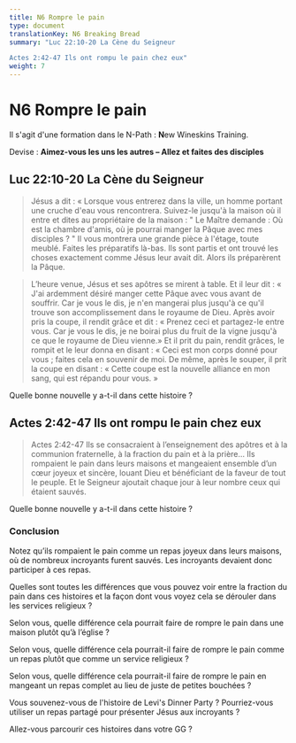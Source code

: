 ```yaml
---
title: N6 Rompre le pain
type: document
translationKey: N6 Breaking Bread
summary: "Luc 22:10-20 La Cène du Seigneur	

Actes 2:42-47 Ils ont rompu le pain chez eux"
weight: 7
---
```

# N6 Rompre le pain

Il s'agit d'une formation dans le N-Path : **N**ew Wineskins Training.

Devise : **Aimez-vous les uns les autres – Allez et faites des disciples**

## Luc 22:10-20 La Cène du Seigneur

>   Jésus a dit : « Lorsque vous entrerez dans la ville, un homme portant une cruche d'eau vous rencontrera. Suivez-le jusqu'à la maison où il entre et dites au propriétaire de la maison : " Le Maître demande : Où est la chambre d'amis, où je pourrai manger la Pâque avec mes disciples ? " Il vous montrera une grande pièce à l'étage, toute meublé. Faites les préparatifs là-bas. Ils sont partis et ont trouvé les choses exactement comme Jésus leur avait dit. Alors ils préparèrent la Pâque.

>   L’heure venue, Jésus et ses apôtres se mirent à table. Et il leur dit : « J'ai ardemment désiré manger cette Pâque avec vous avant de souffrir. Car je vous le dis, je n'en mangerai plus jusqu'à ce qu'il trouve son accomplissement dans le royaume de Dieu. Après avoir pris la coupe, il rendit grâce et dit : « Prenez ceci et partagez-le entre vous. Car je vous le dis, je ne boirai plus du fruit de la vigne jusqu'à ce que le royaume de Dieu vienne.» Et il prit du pain, rendit grâces, le rompit et le leur donna en disant : « Ceci est mon corps donné pour vous ; faites cela en souvenir de moi. De même, après le souper, il prit la coupe en disant : « Cette coupe est la nouvelle alliance en mon sang, qui est répandu pour vous. »

Quelle bonne nouvelle y a-t-il dans cette histoire ?

## Actes 2:42-47 Ils ont rompu le pain chez eux

>   Actes 2:42-47 Ils se consacraient à l’enseignement des apôtres et à la communion fraternelle, à la fraction du pain et à la prière… Ils rompaient le pain dans leurs maisons et mangeaient ensemble d’un cœur joyeux et sincère, louant Dieu et bénéficiant de la faveur de tout le peuple. Et le Seigneur ajoutait chaque jour à leur nombre ceux qui étaient sauvés.

Quelle bonne nouvelle y a-t-il dans cette histoire ?

### Conclusion

Notez qu’ils rompaient le pain comme un repas joyeux dans leurs maisons, où de nombreux incroyants furent sauvés. Les incroyants devaient donc participer à ces repas.

Quelles sont toutes les différences que vous pouvez voir entre la fraction du pain dans ces histoires et la façon dont vous voyez cela se dérouler dans les services religieux ?

Selon vous, quelle différence cela pourrait faire de rompre le pain dans une maison plutôt qu’à l’église ?

Selon vous, quelle différence cela pourrait-il faire de rompre le pain comme un repas plutôt que comme un service religieux ?

Selon vous, quelle différence cela pourrait-il faire de rompre le pain en mangeant un repas complet au lieu de juste de petites bouchées ?

Vous souvenez-vous de l'histoire de Levi's Dinner Party ? Pourriez-vous utiliser un repas partagé pour présenter Jésus aux incroyants ?

Allez-vous parcourir ces histoires dans votre GG ?

